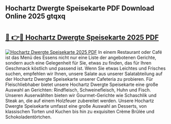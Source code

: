 ## Hochartz Dwergte Speisekarte PDF Download Online 2025 gtqxq

# <h2><a href="http://gccxnvj.nevu.top/?p=Hochartz+Dwergte+Speisekarte">🔗 👉🔴 Hochartz Dwergte Speisekarte 2025 PDF</a></h2>

[![Hochartz Dwergte Speisekarte 2025 PDF](https://i.imgur.com/dBaPXMq.png)](http://gccxnvj.nevu.top/?p=Hochartz+Dwergte+Speisekarte)
In einem Restaurant oder Café ist das Menü des Essens nicht nur eine Liste der angebotenen Gerichte, sondern auch eine Gelegenheit für Sie, etwas zu finden, das für Ihren Geschmack köstlich und passend ist. Wenn Sie etwas Leichtes und Frisches suchen, empfehlen wir Ihnen, unsere Salate aus unserer Salatabteilung auf der Hochartz Dwergte Speisekarte unserer Cafeteria zu probieren. Für Fleischliebhaber bietet unsere Hochartz Dwergte Speisekarte eine große Auswahl an Gerichten: Rindfleisch, Schweinefleisch, Huhn und Fisch. Unseren Auserwählten bieten wir Gourmet-Gerichte wie Schaschlik und Steak an, die auf einem Holzfeuer zubereitet werden. Unsere Hochartz Dwergte Speisekarte umfasst eine große Auswahl an Desserts, von klassischen Torten und Kuchen bis hin zu exquisiten Crème Brûlée und Schokoladentörtchen.
